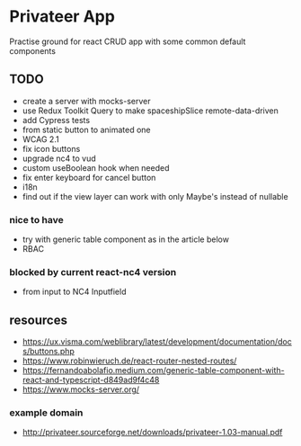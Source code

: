 # Privateer App

Practise ground for react CRUD app with some common default components

## TODO

- create a server with mocks-server
- use Redux Toolkit Query to make spaceshipSlice remote-data-driven
- add Cypress tests
- from static button to animated one
- WCAG 2.1
- fix icon buttons
- upgrade nc4 to vud
- custom useBoolean hook when needed
- fix enter keyboard for cancel button
- i18n
- find out if the view layer can work with only Maybe's instead of nullable

### nice to have

- try with generic table component as in the article below
- RBAC

### blocked by current react-nc4 version

- from input to NC4 Inputfield

## resources

- https://ux.visma.com/weblibrary/latest/development/documentation/docs/buttons.php
- https://www.robinwieruch.de/react-router-nested-routes/
- https://fernandoabolafio.medium.com/generic-table-component-with-react-and-typescript-d849ad9f4c48
- https://www.mocks-server.org/

### example domain

- http://privateer.sourceforge.net/downloads/privateer-1.03-manual.pdf
